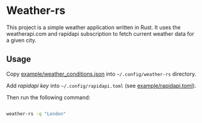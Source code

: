 # Weather-rs

This project is a simple weather application written in Rust.
It uses the weatherapi.com and rapidapi subscription to fetch
current weather data for a given city.

## Usage

Copy [example/weather_conditions.json](example/weather_conditions.json)
into `~/.config/weather-rs` directory.

Add *rapidapi key* into `~/.config/rapidapi.toml` (see [example/rapidapi.toml](example/rapidapi.toml)).

Then run the following command:

```bash

weather-rs -q "London"
```
